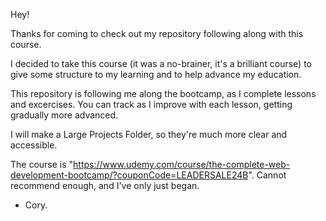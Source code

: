 Hey!

Thanks for coming to check out my repository following along with this course. 

I decided to take this course (it was a no-brainer, it's a brilliant course) to give some structure to my learning and to help advance my education. 

This repository is following me along the bootcamp, as I complete lessons and excercises. You can track as I improve with each lesson, getting gradually more advanced.

I will make a Large Projects Folder, so they're much more clear and accessible.

The course is "https://www.udemy.com/course/the-complete-web-development-bootcamp/?couponCode=LEADERSALE24B". Cannot recommend enough, and I've only just began.

- Cory.
